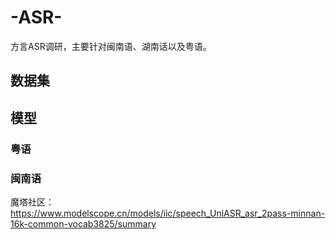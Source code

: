 # -ASR-
方言ASR调研，主要针对闽南语、湖南话以及粤语。
## 数据集

## 模型
### 粤语
### 闽南语
魔塔社区：https://www.modelscope.cn/models/iic/speech_UniASR_asr_2pass-minnan-16k-common-vocab3825/summary
